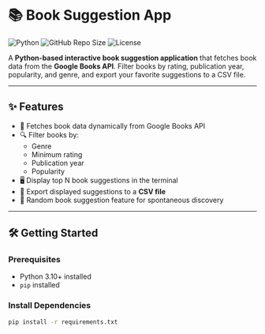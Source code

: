 # 📚 Book Suggestion App

![Python](https://img.shields.io/badge/Python-3.10+-blue?logo=python&logoColor=white) ![GitHub Repo Size](https://img.shields.io/github/repo-size/abhiigautam03/Python-Project-Submission?color=green) ![License](https://img.shields.io/badge/License-MIT-yellow?logo=github)  

A **Python-based interactive book suggestion application** that fetches book data from the **Google Books API**. Filter books by rating, publication year, popularity, and genre, and export your favorite suggestions to a CSV file.  

---

## ✨ **Features**

- 🚀 Fetches book data dynamically from Google Books API  
- 🔍 Filter books by:
  - Genre  
  - Minimum rating  
  - Publication year  
  - Popularity  
- 🖥️ Display top N book suggestions in the terminal  
- 📁 Export displayed suggestions to a **CSV file**  
- 🎲 Random book suggestion feature for spontaneous discovery  

---

## 🛠️ **Getting Started**

### **Prerequisites**

- Python 3.10+ installed  
- `pip` installed  

### **Install Dependencies**

```bash
pip install -r requirements.txt
